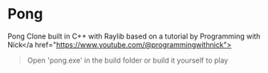 # Pong

Pong Clone built in C++ with Raylib based on a tutorial by <a>Programming with Nick</a href="https://www.youtube.com/@programmingwithnick">

> Open 'pong.exe' in the build folder or build it yourself to play
